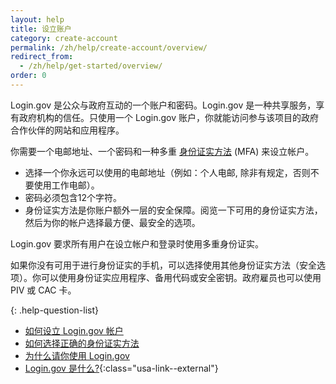 ```yaml
---
layout: help
title: 设立账户
category: create-account
permalink: /zh/help/create-account/overview/
redirect_from:
  - /zh/help/get-started/overview/
order: 0
---
```


Login.gov 是公众与政府互动的一个账户和密码。Login.gov 是一种共享服务，享有政府机构的信任。只使用一个 Login.gov 账户，你就能访问参与该项目的政府合作伙伴的网站和应用程序。

你需要一个电邮地址、一个密码和一种多重 [身份证实方法](/zh/help/create-account/authentication-methods/) (MFA) 来设立帐户。

- 选择一个你永远可以使用的电邮地址（例如：个人电邮, 除非有规定，否则不要使用工作电邮）。
- 密码必须包含12个字符。
- 身份证实方法是你账户额外一层的安全保障。阅览一下可用的身份证实方法，然后为你的帐户选择最方便、最安全的选项。

Login.gov 要求所有用户在设立帐户和登录时使用多重身份证实。

如果你没有可用于进行身份证实的手机，可以选择使用其他身份证实方法（安全选项）。你可以使用身份证实应用程序、备用代码或安全密钥。政府雇员也可以使用 PIV 或 CAC 卡。

{: .help-question-list}

* [如何设立 Login.gov 帐户](/zh/help/create-account/how-do-i-create-an-account/)
* [如何选择正确的身份证实方法](/zh/help/create-account/authentication-methods/)
* [为什么请你使用 Login.gov](/zh/what-is-login/)
* [Login.gov 是什么?](https://www.youtube.com/watch?v=ayDtFd5Ugyk){:class="usa-link--external"}

